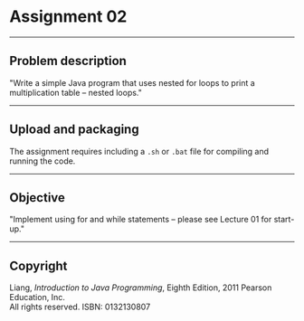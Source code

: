 # Assignment 02

---

## Problem description

"Write a simple Java program that uses nested for loops to print a multiplication table – nested loops."

---

## Upload and packaging

The assignment requires including a `.sh` or `.bat` file for compiling and running the code.

---

## Objective

"Implement using for and while statements – please see Lecture 01 for start-up."

---

## Copyright

Liang, *Introduction to Java Programming*, Eighth Edition, 2011 Pearson Education, Inc.  
All rights reserved. ISBN: 0132130807
